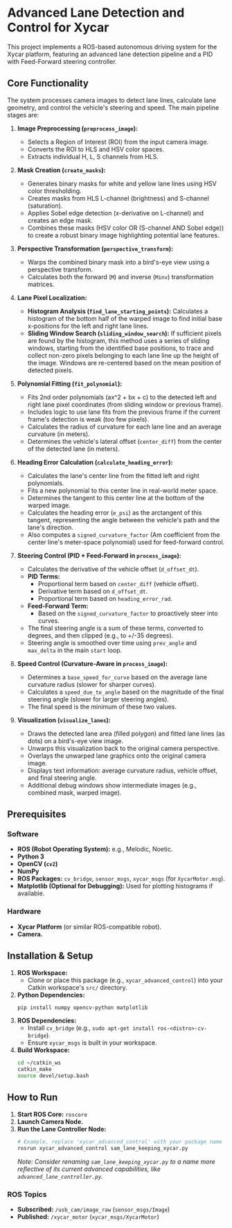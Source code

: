 # Advanced Lane Detection and Control for Xycar

This project implements a ROS-based autonomous driving system for the Xycar platform, featuring an advanced lane detection pipeline and a PID with Feed-Forward steering controller.

## Core Functionality

The system processes camera images to detect lane lines, calculate lane geometry, and control the vehicle's steering and speed. The main pipeline stages are:

1.  **Image Preprocessing (`preprocess_image`):**
    *   Selects a Region of Interest (ROI) from the input camera image.
    *   Converts the ROI to HLS and HSV color spaces.
    *   Extracts individual H, L, S channels from HLS.

2.  **Mask Creation (`create_masks`):**
    *   Generates binary masks for white and yellow lane lines using HSV color thresholding.
    *   Creates masks from HLS L-channel (brightness) and S-channel (saturation).
    *   Applies Sobel edge detection (x-derivative on L-channel) and creates an edge mask.
    *   Combines these masks (HSV color OR (S-channel AND Sobel edge)) to create a robust binary image highlighting potential lane features.

3.  **Perspective Transformation (`perspective_transform`):**
    *   Warps the combined binary mask into a bird's-eye view using a perspective transform.
    *   Calculates both the forward (`M`) and inverse (`Minv`) transformation matrices.

4.  **Lane Pixel Localization:**
    *   **Histogram Analysis (`find_lane_starting_points`):** Calculates a histogram of the bottom half of the warped image to find initial base x-positions for the left and right lane lines.
    *   **Sliding Window Search (`sliding_window_search`):** If sufficient pixels are found by the histogram, this method uses a series of sliding windows, starting from the identified base positions, to trace and collect non-zero pixels belonging to each lane line up the height of the image. Windows are re-centered based on the mean position of detected pixels.

5.  **Polynomial Fitting (`fit_polynomial`):**
    *   Fits 2nd order polynomials (ax^2 + bx + c) to the detected left and right lane pixel coordinates (from sliding window or previous frame).
    *   Includes logic to use lane fits from the previous frame if the current frame's detection is weak (too few pixels).
    *   Calculates the radius of curvature for each lane line and an average curvature (in meters).
    *   Determines the vehicle's lateral offset (`center_diff`) from the center of the detected lane (in meters).

6.  **Heading Error Calculation (`calculate_heading_error`):**
    *   Calculates the lane's center line from the fitted left and right polynomials.
    *   Fits a new polynomial to this center line in real-world meter space.
    *   Determines the tangent to this center line at the bottom of the warped image.
    *   Calculates the heading error (`e_psi`) as the arctangent of this tangent, representing the angle between the vehicle's path and the lane's direction.
    *   Also computes a `signed_curvature_factor` (Am coefficient from the center line's meter-space polynomial) used for feed-forward control.

7.  **Steering Control (PID + Feed-Forward in `process_image`):**
    *   Calculates the derivative of the vehicle offset (`d_offset_dt`).
    *   **PID Terms:**
        *   Proportional term based on `center_diff` (vehicle offset).
        *   Derivative term based on `d_offset_dt`.
        *   Proportional term based on `heading_error_rad`.
    *   **Feed-Forward Term:**
        *   Based on the `signed_curvature_factor` to proactively steer into curves.
    *   The final steering angle is a sum of these terms, converted to degrees, and then clipped (e.g., to +/-35 degrees).
    *   Steering angle is smoothed over time using `prev_angle` and `max_delta` in the main `start` loop.

8.  **Speed Control (Curvature-Aware in `process_image`):**
    *   Determines a `base_speed_for_curve` based on the average lane curvature radius (slower for sharper curves).
    *   Calculates a `speed_due_to_angle` based on the magnitude of the final steering angle (slower for larger steering angles).
    *   The final speed is the minimum of these two values.

9.  **Visualization (`visualize_lanes`):**
    *   Draws the detected lane area (filled polygon) and fitted lane lines (as dots) on a bird's-eye view image.
    *   Unwarps this visualization back to the original camera perspective.
    *   Overlays the unwarped lane graphics onto the original camera image.
    *   Displays text information: average curvature radius, vehicle offset, and final steering angle.
    *   Additional debug windows show intermediate images (e.g., combined mask, warped image).

## Prerequisites

### Software
- **ROS (Robot Operating System):** e.g., Melodic, Noetic.
- **Python 3**
- **OpenCV (`cv2`)**
- **NumPy**
- **ROS Packages:** `cv_bridge`, `sensor_msgs`, `xycar_msgs` (for `XycarMotor.msg`).
- **Matplotlib (Optional for Debugging):** Used for plotting histograms if available.

### Hardware
- **Xycar Platform** (or similar ROS-compatible robot).
- **Camera.**

## Installation & Setup

1.  **ROS Workspace:**
    - Clone or place this package (e.g., `xycar_advanced_control`) into your Catkin workspace's `src/` directory.
2.  **Python Dependencies:**
    ```bash
    pip install numpy opencv-python matplotlib
    ```
3.  **ROS Dependencies:**
    - Install `cv_bridge` (e.g., `sudo apt-get install ros-<distro>-cv-bridge`).
    - Ensure `xycar_msgs` is built in your workspace.
4.  **Build Workspace:**
    ```bash
    cd ~/catkin_ws
    catkin_make
    source devel/setup.bash
    ```

## How to Run

1.  **Start ROS Core:** `roscore`
2.  **Launch Camera Node.**
3.  **Run the Lane Controller Node:**
    ```bash
    # Example, replace 'xycar_advanced_control' with your package name
    rosrun xycar_advanced_control sam_lane_keeping_xycar.py 
    ```
    *Note: Consider renaming `sam_lane_keeping_xycar.py` to a name more reflective of its current advanced capabilities, like `advanced_lane_controller.py`.*

### ROS Topics
- **Subscribed:** `/usb_cam/image_raw` (`sensor_msgs/Image`)
- **Published:** `/xycar_motor` (`xycar_msgs/XycarMotor`)
